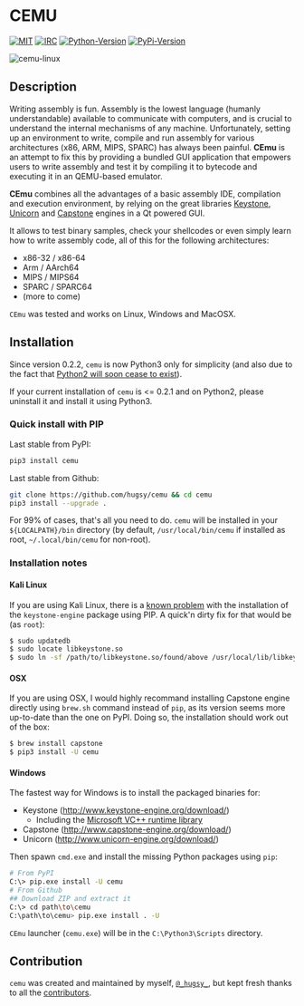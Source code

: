 # CEMU #

[![MIT](https://img.shields.io/packagist/l/doctrine/orm.svg?maxAge=2592000?style=plastic)](https://github.com/hugsy/cemu/blob/master/LICENSE) [![IRC](https://img.shields.io/badge/freenode-%23%23cemu-yellowgreen.svg)](https://webchat.freenode.net/?channels=##cemu) [![Python-Version](https://img.shields.io/pypi/pyversions/cemu.svg)](https://pypi.python.org/pypi/cemu) [![PyPi-Version](https://img.shields.io/pypi/v/cemu.svg)](https://pypi.python.org/pypi/cemu)

![cemu-linux](https://i.imgur.com/7DI6BxR.png)

## Description ##


Writing assembly is fun. Assembly is the lowest language (humanly
understandable) available to communicate with computers, and is crucial
to understand the internal mechanisms of any machine. Unfortunately,
setting up an environment to write, compile and run assembly for various
architectures (x86, ARM, MIPS, SPARC) has always been painful. **CEmu**
is an attempt to fix this by providing a bundled GUI application that
empowers users to write assembly and test it by compiling it to bytecode
and executing it in an QEMU-based emulator.

**CEmu** combines all the advantages of a basic assembly IDE,
compilation and execution environment, by relying on the great libraries
[Keystone](https://github.com/keystone-engine/keystone),
[Unicorn](https://github.com/unicorn-engine/unicorn/) and
[Capstone](https://github.com/aquynh/capstone) engines in a Qt powered
GUI.

It allows to test binary samples, check your shellcodes or even simply
learn how to write assembly code, all of this for the following
architectures:

  - x86-32 / x86-64
  - Arm / AArch64
  - MIPS / MIPS64
  - SPARC / SPARC64
  - (more to come)

`CEmu` was tested and works on Linux, Windows and MacOSX.


## Installation ##

Since version 0.2.2, `cemu` is now Python3 only for simplicity (and also due to
the fact that [Python2 will soon cease to exist](https://pythonclock.org/)).

If your current installation of `cemu` is <= 0.2.1 and on Python2, please
uninstall it and install it using Python3.


### Quick install with PIP ###

Last stable from PyPI:

```bash
pip3 install cemu
```

Last stable from Github:

```bash
git clone https://github.com/hugsy/cemu && cd cemu
pip3 install --upgrade .
```

For 99% of cases, that's all you need to do. `cemu` will be installed in your `${LOCALPATH}/bin` directory (by default, `/usr/local/bin/cemu` if installed as root, `~/.local/bin/cemu` for non-root).


### Installation notes ###

#### Kali Linux ####

If you are using Kali Linux, there is a [known problem](https://github.com/keystone-engine/keystone/issues/235)
with the installation of the `keystone-engine` package using PIP. A quick'n dirty fix for that would be (as `root`):

```bash
$ sudo updatedb
$ sudo locate libkeystone.so
$ sudo ln -sf /path/to/libkeystone.so/found/above /usr/local/lib/libkeystone.so
```

#### OSX ####

If you are using OSX, I would highly recommand installing Capstone engine directly using `brew.sh` command instead of `pip`, as its version seems more up-to-date than the one on PyPI. Doing so, the installation should work out of the box:

```bash
$ brew install capstone
$ pip3 install -U cemu
```

#### Windows ####

The fastest way for Windows is to install the packaged binaries for:

  - Keystone (http://www.keystone-engine.org/download/)
    - Including the [Microsoft VC++ runtime library](https://www.microsoft.com/en-gb/download/details.aspx?id=40784)
  - Capstone (http://www.capstone-engine.org/download/)
  - Unicorn (http://www.unicorn-engine.org/download/)


Then spawn `cmd.exe` and install the missing Python packages using `pip`:

```bash
# From PyPI
C:\> pip.exe install -U cemu
# From Github
## Download ZIP and extract it
C:\> cd path\to\cemu
C:\path\to\cemu> pip.exe install . -U
```

`CEmu` launcher (`cemu.exe`) will be in the `C:\Python3\Scripts` directory.


## Contribution ##

`cemu` was created and maintained by myself, [`@_hugsy_`](https://twitter.com/_hugsy_), but kept fresh thanks to
all the [contributors](https://github.com/hugsy/cemu/graphs/contributors).
